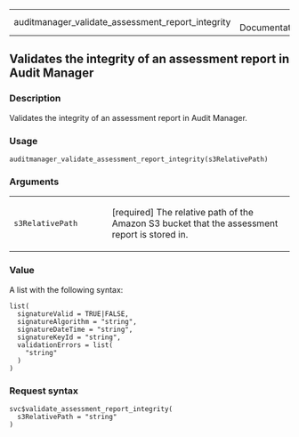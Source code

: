 <table style="width: 100%;">
<tbody>
<tr class="odd">
<td>auditmanager_validate_assessment_report_integrity</td>
<td style="text-align: right;">R Documentation</td>
</tr>
</tbody>
</table>

## Validates the integrity of an assessment report in Audit Manager

### Description

Validates the integrity of an assessment report in Audit Manager.

### Usage

    auditmanager_validate_assessment_report_integrity(s3RelativePath)

### Arguments

<table>
<colgroup>
<col style="width: 35%" />
<col style="width: 65%" />
</colgroup>
<tbody>
<tr class="odd">
<td><code
id="auditmanager_validate_assessment_report_integrity_:_s3RelativePath">s3RelativePath</code></td>
<td><p>[required] The relative path of the Amazon S3 bucket that the
assessment report is stored in.</p></td>
</tr>
</tbody>
</table>

### Value

A list with the following syntax:

    list(
      signatureValid = TRUE|FALSE,
      signatureAlgorithm = "string",
      signatureDateTime = "string",
      signatureKeyId = "string",
      validationErrors = list(
        "string"
      )
    )

### Request syntax

    svc$validate_assessment_report_integrity(
      s3RelativePath = "string"
    )
